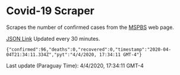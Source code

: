 # Covid-19 Scraper

Scrapes the number of confirmed cases from the [MSPBS](https://www.mspbs.gov.py/covid-19.php) web page.

[JSON Link](https://jmayalag.github.io/covid19-scrape/cases.json)
Updated every 30 minutes.
```
{"confirmed":96,"deaths":0,"recovered":0,"timestamp":"2020-04-04T21:34:11.334Z","pyt":"4/4/2020, 17:34:11 GMT-4"}
```
Last update (Paraguay Time): 4/4/2020, 17:34:11 GMT-4